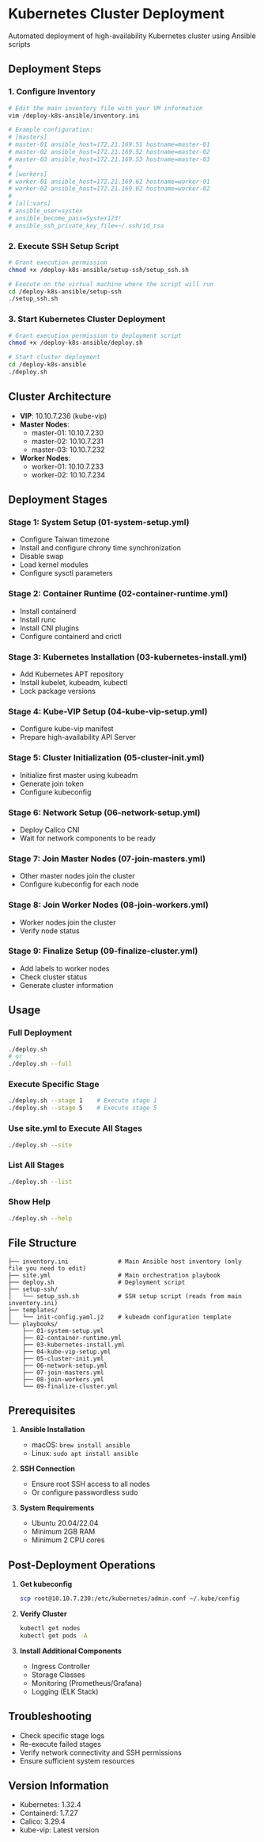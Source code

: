 # Kubernetes Cluster Deployment

Automated deployment of high-availability Kubernetes cluster using Ansible scripts

## Deployment Steps

### 1. Configure Inventory
```bash
# Edit the main inventory file with your VM information
vim /deploy-k8s-ansible/inventory.ini

# Example configuration:
# [masters]
# master-01 ansible_host=172.21.169.51 hostname=master-01
# master-02 ansible_host=172.21.169.52 hostname=master-02
# master-03 ansible_host=172.21.169.53 hostname=master-03
#
# [workers]
# worker-01 ansible_host=172.21.169.61 hostname=worker-01
# worker-02 ansible_host=172.21.169.62 hostname=worker-02
#
# [all:vars]
# ansible_user=systex
# ansible_become_pass=Systex123!
# ansible_ssh_private_key_file=~/.ssh/id_rsa
```

### 2. Execute SSH Setup Script
```bash
# Grant execution permission
chmod +x /deploy-k8s-ansible/setup-ssh/setup_ssh.sh

# Execute on the virtual machine where the script will run
cd /deploy-k8s-ansible/setup-ssh
./setup_ssh.sh
```

### 3. Start Kubernetes Cluster Deployment
```bash
# Grant execution permission to deployment script
chmod +x /deploy-k8s-ansible/deploy.sh

# Start cluster deployment
cd /deploy-k8s-ansible
./deploy.sh
```

## Cluster Architecture

- **VIP**: 10.10.7.236 (kube-vip)
- **Master Nodes**: 
  - master-01: 10.10.7.230
  - master-02: 10.10.7.231  
  - master-03: 10.10.7.232
- **Worker Nodes**:
  - worker-01: 10.10.7.233
  - worker-02: 10.10.7.234

## Deployment Stages

### Stage 1: System Setup (01-system-setup.yml)
- Configure Taiwan timezone
- Install and configure chrony time synchronization
- Disable swap
- Load kernel modules
- Configure sysctl parameters

### Stage 2: Container Runtime (02-container-runtime.yml)
- Install containerd
- Install runc
- Install CNI plugins
- Configure containerd and crictl

### Stage 3: Kubernetes Installation (03-kubernetes-install.yml)
- Add Kubernetes APT repository
- Install kubelet, kubeadm, kubectl
- Lock package versions

### Stage 4: Kube-VIP Setup (04-kube-vip-setup.yml)
- Configure kube-vip manifest
- Prepare high-availability API Server

### Stage 5: Cluster Initialization (05-cluster-init.yml)
- Initialize first master using kubeadm
- Generate join token
- Configure kubeconfig

### Stage 6: Network Setup (06-network-setup.yml)
- Deploy Calico CNI
- Wait for network components to be ready

### Stage 7: Join Master Nodes (07-join-masters.yml)
- Other master nodes join the cluster
- Configure kubeconfig for each node

### Stage 8: Join Worker Nodes (08-join-workers.yml)
- Worker nodes join the cluster
- Verify node status

### Stage 9: Finalize Setup (09-finalize-cluster.yml)
- Add labels to worker nodes
- Check cluster status
- Generate cluster information

## Usage

### Full Deployment
```bash
./deploy.sh
# or
./deploy.sh --full
```

### Execute Specific Stage
```bash
./deploy.sh --stage 1    # Execute stage 1
./deploy.sh --stage 5    # Execute stage 5
```

### Use site.yml to Execute All Stages
```bash
./deploy.sh --site
```

### List All Stages
```bash
./deploy.sh --list
```

### Show Help
```bash
./deploy.sh --help
```

## File Structure

```
├── inventory.ini              # Main Ansible host inventory (only file you need to edit)
├── site.yml                   # Main orchestration playbook
├── deploy.sh                  # Deployment script
├── setup-ssh/
│   └── setup_ssh.sh           # SSH setup script (reads from main inventory.ini)
├── templates/
│   └── init-config.yaml.j2    # kubeadm configuration template
└── playbooks/
    ├── 01-system-setup.yml
    ├── 02-container-runtime.yml
    ├── 03-kubernetes-install.yml
    ├── 04-kube-vip-setup.yml
    ├── 05-cluster-init.yml
    ├── 06-network-setup.yml
    ├── 07-join-masters.yml
    ├── 08-join-workers.yml
    └── 09-finalize-cluster.yml
```

## Prerequisites

1. **Ansible Installation**
   - macOS: `brew install ansible`
   - Linux: `sudo apt install ansible`

2. **SSH Connection**
   - Ensure root SSH access to all nodes
   - Or configure passwordless sudo

3. **System Requirements**
   - Ubuntu 20.04/22.04
   - Minimum 2GB RAM
   - Minimum 2 CPU cores

## Post-Deployment Operations

1. **Get kubeconfig**
   ```bash
   scp root@10.10.7.230:/etc/kubernetes/admin.conf ~/.kube/config
   ```

2. **Verify Cluster**
   ```bash
   kubectl get nodes
   kubectl get pods -A
   ```

3. **Install Additional Components**
   - Ingress Controller
   - Storage Classes
   - Monitoring (Prometheus/Grafana)
   - Logging (ELK Stack)

## Troubleshooting

- Check specific stage logs
- Re-execute failed stages
- Verify network connectivity and SSH permissions
- Ensure sufficient system resources

## Version Information

- Kubernetes: 1.32.4
- Containerd: 1.7.27
- Calico: 3.29.4
- kube-vip: Latest version